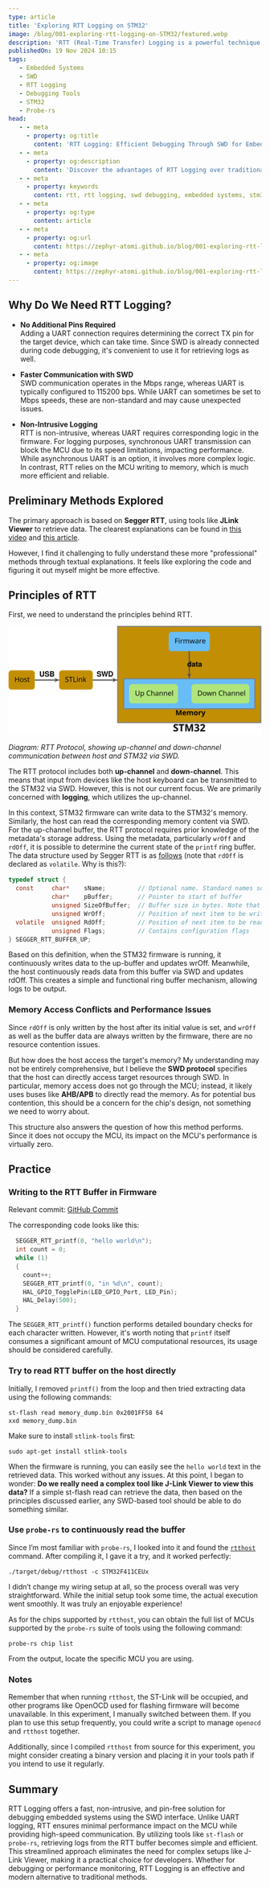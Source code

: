 ```yaml
---
type: article
title: 'Exploring RTT Logging on STM32'
image: /blog/001-exploring-rtt-logging-on-STM32/featured.webp
description: 'RTT (Real-Time Transfer) Logging is a powerful technique that leverages the SWD (Serial Wire Debug) interface for non-intrusive and high-speed data transfer between an embedded system and a host. This document discusses the advantages of RTT logging compared to traditional UART logging, emphasizing its simplicity, speed, and non-intrusiveness. It delves into the core RTT protocol, particularly focusing on up-channel logging, and analyzes its architecture and performance. Practical implementation steps are outlined, including writing to the RTT buffer in firmware and retrieving logs using tools like st-flash or probe-rs. Through hands-on exploration, it demonstrates how to use RTT effectively without relying on complex proprietary tools like J-Link Viewer, offering a streamlined approach to embedded debugging and logging.'
publishedOn: 19 Nov 2024 10:15
tags:
   - Embedded Systems
   - SWD
   - RTT Logging
   - Debugging Tools
   - STM32
   - Probe-rs
head:
   - - meta
     - property: og:title
       content: 'RTT Logging: Efficient Debugging Through SWD for Embedded Systems'
   - - meta
     - property: og:description
       content: 'Discover the advantages of RTT Logging over traditional UART logging in embedded systems. Learn how to utilize SWD for high-speed, non-intrusive debugging, and implement it effectively using tools like probe-rs and st-flash.'
   - - meta
     - property: keywords
       content: rtt, rtt logging, swd debugging, embedded systems, stm32 logging, probe-rs, st-flash
   - - meta
     - property: og:type
       content: article
   - - meta
     - property: og:url
       content: https://zephyr-atomi.github.io/blog/001-exploring-rtt-logging-on-STM32.html
   - - meta
     - property: og:image
       content: https://zephyr-atomi.github.io/blog/001-exploring-rtt-logging-on-STM32/featured.webp
---
```


## Why Do We Need RTT Logging?

- **No Additional Pins Required**  
  Adding a UART connection requires determining the correct TX pin for the target device, which can take time. Since SWD is already connected during code debugging, it's convenient to use it for retrieving logs as well.

- **Faster Communication with SWD**  
  SWD communication operates in the Mbps range, whereas UART is typically configured to 115200 bps. While UART can sometimes be set to Mbps speeds, these are non-standard and may cause unexpected issues.

- **Non-Intrusive Logging**  
  RTT is non-intrusive, whereas UART requires corresponding logic in the firmware. For logging purposes, synchronous UART transmission can block the MCU due to its speed limitations, impacting performance. While asynchronous UART is an option, it involves more complex logic. In contrast, RTT relies on the MCU writing to memory, which is much more efficient and reliable.

## Preliminary Methods Explored

The primary approach is based on **Segger RTT**, using tools like **JLink Viewer** to retrieve data. The clearest explanations can be found in [this video](https://www.youtube.com/watch?v=C5tKyDwK0M0&ab_channel=PRTechTalk) and [this article](https://www.segger.com/products/debug-probes/j-link/technology/about-real-time-transfer/).

However, I find it challenging to fully understand these more "professional" methods through textual explanations. It feels like exploring the code and figuring it out myself might be more effective.

## Principles of RTT

First, we need to understand the principles behind RTT.

![RTT Protocol Diagram](/blog/001-exploring-rtt-logging-on-STM32/stm32-swd.svg)

*Diagram: RTT Protocol, showing up-channel and down-channel communication between host and STM32 via SWD.*

The RTT protocol includes both **up-channel** and **down-channel**. This means that input from devices like the host keyboard can be transmitted to the STM32 via SWD. However, this is not our current focus. We are primarily concerned with **logging**, which utilizes the up-channel.

In this context, STM32 firmware can write data to the STM32's memory. Similarly, the host can read the corresponding memory content via SWD. For the up-channel buffer, the RTT protocol requires prior knowledge of the metadata's storage address. Using the metadata, particularly `wrOff` and `rdOff`, it is possible to determine the current state of the `printf` ring buffer. The data structure used by Segger RTT is as [follows](https://github.com/SEGGERMicro/RTT/blob/master/RTT/SEGGER_RTT.h#L304) (note that `rdOff` is declared as `volatile`. Why is this?):

```c
typedef struct {
  const     char*    sName;         // Optional name. Standard names so far are: "Terminal", "SysView", "J-Scope_t4i4"
            char*    pBuffer;       // Pointer to start of buffer
            unsigned SizeOfBuffer;  // Buffer size in bytes. Note that one byte is lost, as this implementation does not fill up the buffer in order to avoid the problem of being unable to distinguish between full and empty.
            unsigned WrOff;         // Position of next item to be written by either target.
  volatile  unsigned RdOff;         // Position of next item to be read by host. Must be volatile since it may be modified by host.
            unsigned Flags;         // Contains configuration flags
} SEGGER_RTT_BUFFER_UP;
```

Based on this definition, when the STM32 firmware is running, it continuously writes data to the up-buffer and updates wrOff. Meanwhile, the host continuously reads data from this buffer via SWD and updates rdOff. This creates a simple and functional ring buffer mechanism, allowing logs to be output.

### Memory Access Conflicts and Performance Issues

Since `rdOff` is only written by the host after its initial value is set, and `wrOff` as well as the buffer data are always written by the firmware, there are no resource contention issues.

But how does the host access the target's memory? My understanding may not be entirely comprehensive, but I believe the **SWD protocol** specifies that the host can directly access target resources through SWD. In particular, memory access does not go through the MCU; instead, it likely uses buses like **AHB/APB** to directly read the memory. As for potential bus contention, this should be a concern for the chip's design, not something we need to worry about.

This structure also answers the question of how this method performs. Since it does not occupy the MCU, its impact on the MCU's performance is virtually zero.

## Practice

### Writing to the RTT Buffer in Firmware
Relevant commit: [GitHub Commit](https://github.com/zephyr-atomi/stm32-c-exp/commit/8546f07c9ac313829b16d664916a9888fbd56619)

The corresponding code looks like this:
```cpp
  SEGGER_RTT_printf(0, "hello world\n");
  int count = 0;
  while (1)
  {
    count++;
    SEGGER_RTT_printf(0, "in %d\n", count);
    HAL_GPIO_TogglePin(LED_GPIO_Port, LED_Pin);
    HAL_Delay(500);
  }
```
The `SEGGER_RTT_printf()` function performs detailed boundary checks for each character written. However, it's worth noting that `printf` itself consumes a significant amount of MCU computational resources, its usage should be considered carefully.

### Try to read RTT buffer on the host directly
Initially, I removed `printf()` from the loop and then tried extracting data using the following commands:
```shell
st-flash read memory_dump.bin 0x2001FF58 64
xxd memory_dump.bin
```

Make sure to install `stlink-tools` first:
```shell
sudo apt-get install stlink-tools
```

When the firmware is running, you can easily see the `hello world` text in the retrieved data. This worked without any issues. At this point, I began to wonder: **Do we really need a complex tool like J-Link Viewer to view this data?** If a simple st-flash read can retrieve the data, then based on the principles discussed earlier, any SWD-based tool should be able to do something similar.

### Use `probe-rs` to continuously read the buffer
Since I’m most familiar with `probe-rs`, I looked into it and found the [`rtthost`](https://github.com/probe-rs/probe-rs/blob/master/rtthost/src/main.rs) command. After compiling it, I gave it a try, and it worked perfectly:
```shell
./target/debug/rtthost -c STM32F411CEUx
```

I didn’t change my wiring setup at all, so the process overall was very straightforward. While the initial setup took some time, the actual execution went smoothly. It was truly an enjoyable experience!

As for the chips supported by `rtthost`, you can obtain the full list of MCUs supported by the `probe-rs` suite of tools using the following command:
```shell
probe-rs chip list
```
From the output, locate the specific MCU you are using.

### Notes
Remember that when running `rtthost`, the ST-Link will be occupied, and other programs like OpenOCD used for flashing firmware will become unavailable. In this experiment, I manually switched between them. If you plan to use this setup frequently, you could write a script to manage `openocd` and `rtthost` together.

Additionally, since I compiled `rtthost` from source for this experiment, you might consider creating a binary version and placing it in your tools path if you intend to use it regularly.

## Summary

RTT Logging offers a fast, non-intrusive, and pin-free solution for debugging embedded systems using the SWD interface. Unlike UART logging, RTT ensures minimal performance impact on the MCU while providing high-speed communication. By utilizing tools like `st-flash` or `probe-rs`, retrieving logs from the RTT buffer becomes simple and efficient. This streamlined approach eliminates the need for complex setups like J-Link Viewer, making it a practical choice for developers. Whether for debugging or performance monitoring, RTT Logging is an effective and modern alternative to traditional methods.
